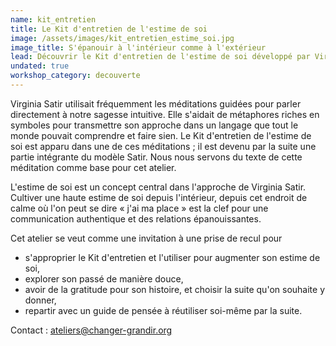 ```yaml
---
name: kit_entretien
title: Le Kit d'entretien de l'estime de soi
image: /assets/images/kit_entretien_estime_soi.jpg
image_title: S'épanouir à l'intérieur comme à l'extérieur
lead: Découvrir le Kit d'entretien de l'estime de soi développé par Virginia Satir.
undated: true
workshop_category: decouverte
---
```

Virginia Satir utilisait fréquemment les méditations guidées pour parler
directement à notre sagesse intuitive.  Elle s'aidait de métaphores riches en
symboles pour transmettre son approche dans un langage que tout le monde
pouvait comprendre et faire sien. Le Kit d'entretien de l'estime de soi est
apparu dans une de ces méditations ; il est devenu par la suite une partie intégrante du
modèle Satir. Nous nous servons du texte de cette méditation comme base pour cet atelier.

L'estime de soi est un concept central dans l'approche de Virginia Satir.
Cultiver une haute estime de soi depuis l'intérieur, depuis cet endroit de
calme où l'on peut se dire « j'ai ma place » est la clef pour une
communication authentique et des relations épanouissantes.

Cet atelier se veut comme une invitation à une prise de recul pour
- s'approprier le Kit d'entretien et l'utiliser pour augmenter son estime de
  soi,
- explorer son passé de manière douce,
- avoir de la gratitude pour son histoire, et choisir la suite qu'on souhaite y
  donner,
- repartir avec un guide de pensée à réutiliser soi-même par la suite.

Contact : [ateliers@changer-grandir.org](mailto:ateliers@changer-grandir.org)
